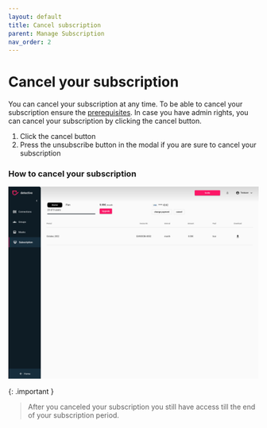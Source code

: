 ```yaml
---
layout: default
title: Cancel subscription
parent: Manage Subscription
nav_order: 2
---
```


# Cancel your subscription
You can cancel your subscription at any time. To be able to cancel your
subscription ensure the [prerequisites](../subscription.md). In case you have admin rights, you can cancel your
subscription by clicking the cancel button.

1. Click the cancel button
2. Press the unsubscribe button in the modal if you are sure to cancel your subscription

### How to cancel your subscription

![navigation](../assets/gifs/subscription/cancel_subscription.gif)


{: .important }
> After you canceled your subscription you still have access till the end of your subscription period.